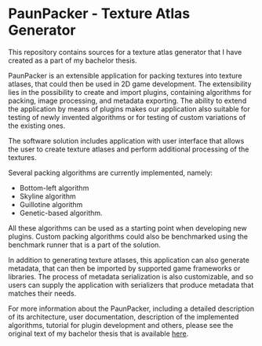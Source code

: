 # PaunPacker - Texture Atlas Generator

This repository contains sources for a texture atlas generator that I have created as a part of my bachelor thesis. 

PaunPacker is an extensible application for packing textures into texture atlases, that could then be used in 2D game development. The extensibility lies in the possibility to create and import plugins, containing algorithms for packing, image processing, and metadata exporting. The ability to extend the application by means of plugins makes our application also suitable for testing of newly invented algorithms or for testing of custom variations of the existing ones.

The software solution includes application with user interface that allows the user to create texture atlases and perform additional processing of the textures. 
 
Several packing algorithms are currently implemented, namely:
 - Bottom-left algorithm
 - Skyline algorithm
 - Guillotine algorithm
 - Genetic-based algorithm.
  
All these algorithms can be used as a starting point when developing new plugins. Custom packing algorithms could also be benchmarked using the benchmark runner that is a part of the solution.

In addition to generating texture atlases, this application can also generate metadata, that can then be imported by supported game frameworks or libraries. The process of metadata serialization is also customizable, and so users can supply the application with serializers that produce metadata that matches their needs.

For more information about the PaunPacker, including a detailed description of its architecture, user documentation, description of the implemented algorithms, tutorial for plugin development and others, please see the original text of my bachelor thesis that is available <a href="https://github.com/pdokoupil/bachelor-thesis/raw/master/thesis.pdf">here</a>.